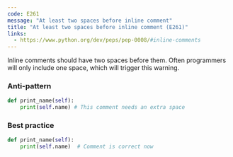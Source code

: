 ```yaml
---
code: E261
message: "At least two spaces before inline comment"
title: "At least two spaces before inline comment (E261)"
links:
  - https://www.python.org/dev/peps/pep-0008/#inline-comments
---
```


Inline comments should have two spaces before them. Often programmers will only include one space, which will trigger this warning.

### Anti-pattern

```python
def print_name(self):
    print(self.name) # This comment needs an extra space
```

### Best practice


```python
def print_name(self):
    print(self.name)  # Comment is correct now
```

